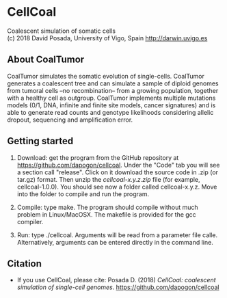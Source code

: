 # CellCoal
Coalescent simulation of somatic cells  
(c) 2018 David Posada, University of Vigo, Spain <http://darwin.uvigo.es>

## About CoalTumor
CoalTumor simulates the somatic evolution of single-cells. CoalTumor generates a coalescent tree and can simulate a sample of diploid genomes from tumoral cells –no recombination– from a growing population, together with a healthy cell as outgroup. CoalTumor implements multiple mutations models (0/1, DNA, infinite and finite site models, cancer signatures) and is able to generate read counts and genotype likelihoods considering allelic dropout, sequencing and amplification error.

## Getting started

1. Download: get the program from the GitHub repository at <https://github.com/dapogon/cellcoal>. Under the "Code" tab you will see a section call "release". Click on it download the source code in .zip (or tar.gz) format. Then unzip the *cellcoal-x.y.z.zip* file (for example, cellcoal-1.0.0). You should see now a folder called cellcoal-x.y.z. Move into the folder to compile and run the program.

2. Compile: type make. The program should compile without much problem in Linux/MacOSX. The makefile is provided for the gcc compiler.

3. Run: type ./cellcoal. Arguments will be read from a parameter file calle. Alternatively, arguments can be entered directly in the command line.


## Citation

- If you use CellCoal, please cite: Posada D. (2018) *CellCoal: coalescent simulation of single-cell genomes*. <https://github.com/dapogon/cellcoal>

